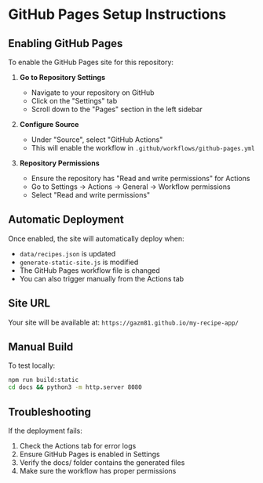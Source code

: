 # GitHub Pages Setup Instructions

## Enabling GitHub Pages

To enable the GitHub Pages site for this repository:

1. **Go to Repository Settings**
   - Navigate to your repository on GitHub
   - Click on the "Settings" tab
   - Scroll down to the "Pages" section in the left sidebar

2. **Configure Source**
   - Under "Source", select "GitHub Actions"
   - This will enable the workflow in `.github/workflows/github-pages.yml`

3. **Repository Permissions** 
   - Ensure the repository has "Read and write permissions" for Actions
   - Go to Settings → Actions → General → Workflow permissions
   - Select "Read and write permissions"

## Automatic Deployment

Once enabled, the site will automatically deploy when:
- `data/recipes.json` is updated
- `generate-static-site.js` is modified  
- The GitHub Pages workflow file is changed
- You can also trigger manually from the Actions tab

## Site URL

Your site will be available at:
`https://gazm81.github.io/my-recipe-app/`

## Manual Build

To test locally:
```bash
npm run build:static
cd docs && python3 -m http.server 8080
```

## Troubleshooting

If the deployment fails:
1. Check the Actions tab for error logs
2. Ensure GitHub Pages is enabled in Settings
3. Verify the docs/ folder contains the generated files
4. Make sure the workflow has proper permissions